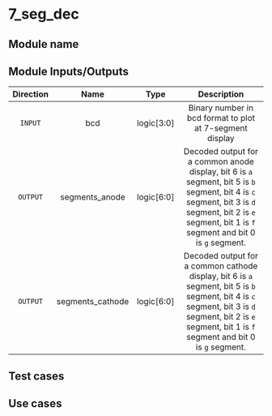# 7_seg_dec


## Module name


## Module Inputs/Outputs
| Direction | Name | Type | Description |
| :---: | :---: | :---: | :---: |
| `INPUT` | bcd | logic[3:0] | Binary number in bcd format to plot at 7-segment display |
| `OUTPUT` | segments_anode | logic[6:0] | Decoded output for a common anode display, bit 6 is `a` segment, bit 5 is `b` segment, bit 4 is `c` segment, bit 3 is `d` segment, bit 2 is `e` segment, bit 1 is `f` segment and bit 0 is `g` segment. |
| `OUTPUT` | segments_cathode | logic[6:0] | Decoded output for a common cathode display, bit 6 is `a` segment, bit 5 is `b` segment, bit 4 is `c` segment, bit 3 is `d` segment, bit 2 is `e` segment, bit 1 is `f` segment and bit 0 is `g` segment. |

## Test cases


## Use cases

